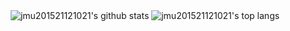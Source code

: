 
<p align='center'>
  <img align="center" src="https://github-readme-stats.vercel.app/api?username=jmu201521121021&bg_color=071A2C&icon_color=4194FD&show_icons=true&count_private=true&theme= monokai&line_height=27&text_color=FFFFFF" alt="jmu201521121021's github stats"/>

  <img align="center" src="https://github-readme-stats.vercel.app/api/top-langs/?username=jmu201521121021&bg_color=071A2C&text_color=FFFFFF" alt="jmu201521121021's top langs"/>
</p>



<!--
**jmu201521121021/jmu201521121021** is a ✨ _special_ ✨ repository because its `README.md` (this file) appears on your GitHub profile.

Here are some ideas to get you started:

- 🔭 I’m currently working on ...
- 🌱 I’m currently learning ...
- 👯 I’m looking to collaborate on ...
- 🤔 I’m looking for help with ...
- 💬 Ask me about ...
- 📫 How to reach me: ...
- 😄 Pronouns: ...
- ⚡ Fun fact: ...
-->
